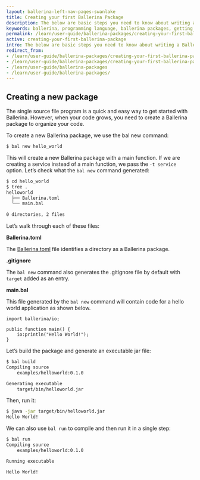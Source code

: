 ```yaml
---
layout: ballerina-left-nav-pages-swanlake
title: Creating your first Ballerina Package
description: The below are basic steps you need to know about writing a Ballerina package. It also introduces the package-related commands in the `bal` command-line tool.
keywords: ballerina, programming language, ballerina packages, getting started
permalink: /learn/user-guide/ballerina-packages/creating-your-first-ballerina-package/
active: creating-your-first-ballerina-package
intro: The below are basic steps you need to know about writing a Ballerina packages. It also introduces the package-related commands in the `bal` command-line tool.
redirect_from:
- /learn/user-guide/ballerina-packages/creating-your-first-ballerina-package
- /learn/user-guide/ballerina-packages/creating-your-first-ballerina-package/
- /learn/user-guide/ballerina-packages
- /learn/user-guide/ballerina-packages/
---
```


## Creating a new package

The single source file program is a quick and easy way to get started with Ballerina. However, when your code grows, you need to create a Ballerina package to organize your code.

To create a new Ballerina package, we use the bal new command:

```bash
$ bal new hello_world
```

This will create a new Ballerina package with a main function. If we are creating a service instead of a main function, we pass the `-t service` option.
Let’s check what the `bal new` command generated:
```bash
$ cd hello_world
$ tree .
helloworld
  ├── Ballerina.toml
  └── main.bal
    
0 directories, 2 files
```

Let’s walk through each of these files:

**Ballerina.toml**

The [Ballerina.toml](/learn/user-guide/ballerina-packages/package-layout#ballerinatoml) file identifies a directory as a Ballerina package.

**.gitignore**

The `bal new` command also generates the .gitignore file by default with `target` added as an entry.

**main.bal**

This file generated by the `bal new` command will contain code for a hello world application as shown below.

```bal
import ballerina/io;  

public function main() { 
    io:println("Hello World!"); 
}

```

Let’s build the package and generate an executable jar file:

```bash
$ bal build
Compiling source
 	examples/helloworld:0.1.0 

Generating executable
    target/bin/helloworld.jar
```

Then, run it:

```bash
$ java -jar target/bin/helloworld.jar
Hello World!
```

We can also use `bal run` to compile and then run it in a single step:
```bash
$ bal run
Compiling source
    examples/helloworld:0.1.0

Running executable

Hello World!
```

<style>
.cBallerinaTocContainer {
    display: none !important;
}
</style>

